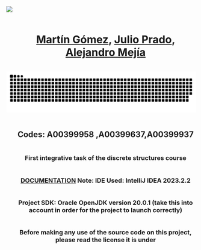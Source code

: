 <!--horizontal divider(gradiant)-->
<img src="https://user-images.githubusercontent.com/73097560/115834477-dbab4500-a447-11eb-908a-139a6edaec5c.gif">

<!--h1 without bottom border-->
<div id="user-content-toc">
  <ul align="center">
    <summary><h1 style="display: inline-block"><a href="https://github.com/Electromayonaise">Martín Gómez</a>, <a href="https://github.com/jul109">Julio Prado</a>, <a href="https://github.com/SrCracles">Alejandro Mejía</a></h1></summary>
  </ul>
</div>

<!--- snake -->
<div align="center">
  <img src="https://github.com/Electromayonaise/Electromayonaise/blob/main/Assets/github-contribution-grid-snake%20blacktest(1).svg" alt="snake" />
</div>

<!--h2 without bottom border-->
<div id="user-content-toc">
  <ul align="center">
     <summary><h2 style="display: inline-block">Codes: A00399958 ,A00399637,A00399937 </h2></summary>
    <body><h3 style="display: inline-block">First integrative task of the discrete structures course</h3></body>
     <body><h3 style="display: inline-block"><a href="https://docs.google.com/document/d/1JMBJPXm9Ap0g7WcMd4UwYlNqtwQpDWPY8Scmv6L1Xis/edit?usp=sharing">DOCUMENTATION</a></h3></body>
       <body><h3 style="display: inline-block">Note: IDE Used: IntelliJ IDEA 2023.2.2</h3></body>
       <body><h3 style="display: inline-block">Project SDK: Oracle OpenJDK version 20.0.1 (take this into account in order for the project to launch correctly) </h3></body>
        <body><h3 style="display: inline-block">Before making any use of the source code on this project, please read the license it is under</h3></body>
     
    
  </ul>
</div>
